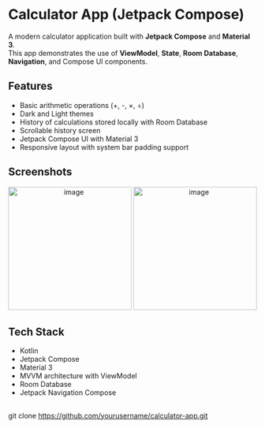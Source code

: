 # Calculator App (Jetpack Compose)

A modern calculator application built with **Jetpack Compose** and **Material 3**.  
This app demonstrates the use of **ViewModel**, **State**, **Room Database**, **Navigation**, and Compose UI components.

## Features
- Basic arithmetic operations (+, -, ×, ÷)
- Dark and Light themes
- History of calculations stored locally with Room Database
- Scrollable history screen
- Jetpack Compose UI with Material 3
- Responsive layout with system bar padding support

## Screenshots

<p align="center">
  <img width="250" alt="image" src="https://github.com/user-attachments/assets/03a78329-0e96-4342-bc73-24ec2ed91e37" />
  <img width="250" alt="image" src="https://github.com/user-attachments/assets/fc5cda05-a058-4d3c-b470-164337553c45" />
</p>

## Tech Stack
- Kotlin
- Jetpack Compose
- Material 3
- MVVM architecture with ViewModel
- Room Database
- Jetpack Navigation Compose


##
git clone https://github.com/yourusername/calculator-app.git
